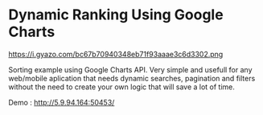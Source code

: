 # Dynamic Ranking Using Google Charts

<image>https://i.gyazo.com/bc67b70940348eb71f93aaae3c6d3302.png</image>


Sorting example using Google Charts API. 
Very simple and usefull for any web/mobile aplication that needs dynamic searches, pagination and filters without the need to create your own logic that will save a lot of time.

Demo : http://5.9.94.164:50453/
